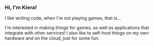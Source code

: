 ### Hi, I'm Kiera!

I like writing code, when I'm not playing games, that is...

I'm interested in making things for games, as well as applications that integrate with other services! I also like to self-host things on my own hardware and on the cloud, just for some fun.
